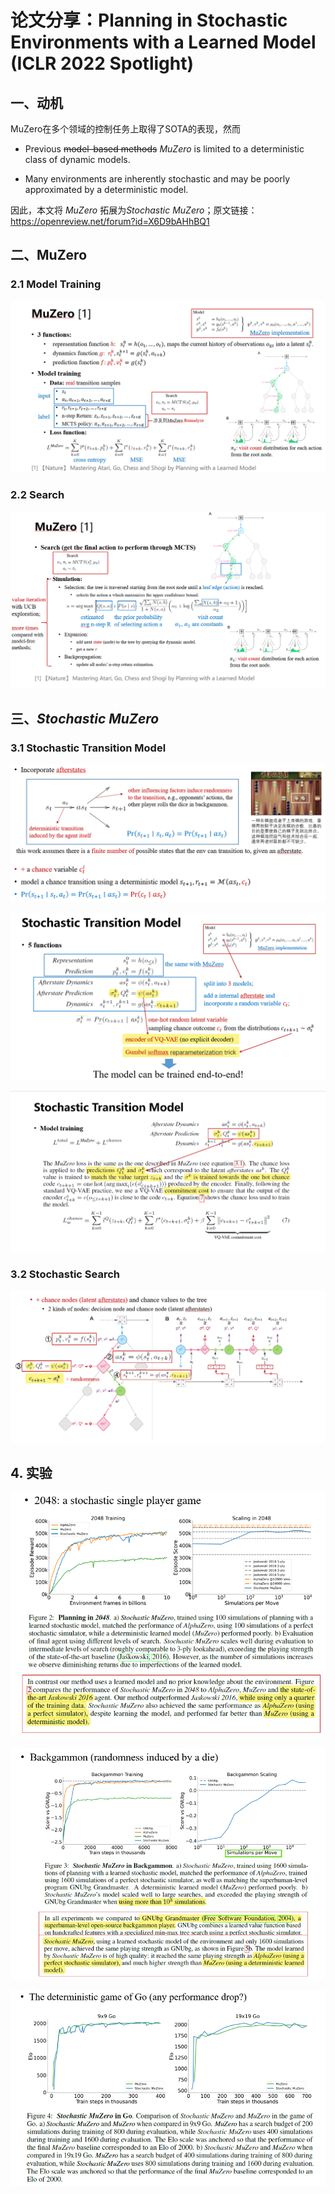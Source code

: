 # 论文分享：Planning in Stochastic Environments with a Learned Model (ICLR 2022 Spotlight) 

## 一、动机

MuZero在多个领域的控制任务上取得了SOTA的表现，然而

- Previous ~~model-based methods~~ *MuZero* is limited to a deterministic class of dynamic models.

- Many environments are inherently stochastic and may be poorly approximated by a deterministic model.

因此，本文将 *MuZero* 拓展为*Stochastic* *MuZero*；原文链接：https://openreview.net/forum?id=X6D9bAHhBQ1

## 二、MuZero

### 2.1 Model Training

![image-20220309101129037](./P1-Stochastic_MuZero/image-20220309101129037.png)

### 2.2 Search

![image-20220309101237861](./P1-Stochastic_MuZero/image-20220309101237861.png)

## 三、*Stochastic* *MuZero*

### 3.1 Stochastic Transition Model

![image-20220309101605259](./P1-Stochastic_MuZero/image-20220309101605259.png)

![image-20220309101810091](./P1-Stochastic_MuZero/image-20220309101810091.png)

![image-20220309101955955](./P1-Stochastic_MuZero/image-20220309101955955.png)

### 3.2  Stochastic Search

![image-20220309102526741](./P1-Stochastic_MuZero/image-20220309102526741.png)

## 4. 实验

![image-20220309102640682](./P1-Stochastic_MuZero/image-20220309102640682.png)

![image-20220309102713354](./P1-Stochastic_MuZero/image-20220309102713354.png)

![image-20220309102735629](./P1-Stochastic_MuZero/image-20220309102735629.png)

